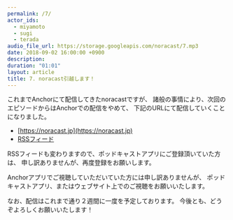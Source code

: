 ```yaml
---
permalink: /7/
actor_ids:
  - miyamoto
  - sugi
  - terada
audio_file_url: https://storage.googleapis.com/noracast/7.mp3
date: 2018-09-02 16:00:00 +0900
description:
duration: "01:01"
layout: article
title: 7. noracast引越します！
---
```


これまでAnchorにて配信してきたnoracastですが、
諸般の事情により、次回のエピソードからはAnchorでの配信をやめて、
下記のURLにて配信していくことになりました。

- [https://noracast.jp](https://noracast.jp)
- [RSSフィード](https://noracast.jp/feed.xml)

RSSフィードも変わりますので、ポッドキャストアプリにご登録頂いていた方は、
申し訳ありませんが、再度登録をお願いします。

Anchorアプリでご視聴していただいていた方には申し訳ありませんが、
ポッドキャストアプリ、またはウェブサイト上でのご視聴をお願いいたします。

なお、配信はこれまで通り２週間に一度を予定しております。
今後とも、どうぞよろしくお願いいたします！
